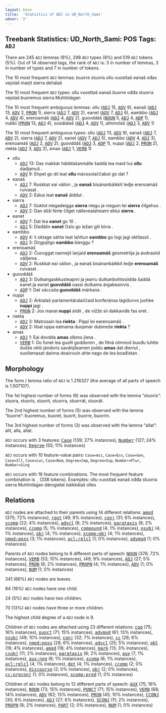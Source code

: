 ```yaml
---
layout: base
title:  'Statistics of ADJ in UD_North_Sami'
udver: '2'
---
```


## Treebank Statistics: UD_North_Sami: POS Tags: `ADJ`

There are 245 `ADJ` lemmas (9%), 298 `ADJ` types (8%) and 519 `ADJ` tokens (5%).
Out of 14 observed tags, the rank of `ADJ` is: 3 in number of lemmas, 3 in number of types and 7 in number of tokens.

The 10 most frequent `ADJ` lemmas: buorre stuoris ollu vuosttaš eanaš ođas vejolaš maŋit sierra dehálaš

The 10 most frequent `ADJ` types:  ollu vuosttaš eanaš buorre ođđa stuorra vejolaš buoremus sierra Muhtinlágan

The 10 most frequent ambiguous lemmas: ollu (<tt><a href="sme-pos-ADJ.html">ADJ</a></tt> 15, <tt><a href="sme-pos-ADV.html">ADV</a></tt> 9), eanaš (<tt><a href="sme-pos-ADJ.html">ADJ</a></tt> 13, <tt><a href="sme-pos-ADV.html">ADV</a></tt> 2, <tt><a href="sme-pos-PRON.html">PRON</a></tt> 1), sierra (<tt><a href="sme-pos-ADJ.html">ADJ</a></tt> 7, <tt><a href="sme-pos-ADV.html">ADV</a></tt> 2), eanet (<tt><a href="sme-pos-ADV.html">ADV</a></tt> 7, <tt><a href="sme-pos-ADJ.html">ADJ</a></tt> 6), eambbo (<tt><a href="sme-pos-ADJ.html">ADJ</a></tt> 4, <tt><a href="sme-pos-ADV.html">ADV</a></tt> 4), erenoamáš (<tt><a href="sme-pos-ADJ.html">ADJ</a></tt> 4, <tt><a href="sme-pos-ADV.html">ADV</a></tt> 2), guovddáš (<tt><a href="sme-pos-NOUN.html">NOUN</a></tt> 5, <tt><a href="sme-pos-ADJ.html">ADJ</a></tt> 4, <tt><a href="sme-pos-ADP.html">ADP</a></tt> 1), nubbi (<tt><a href="sme-pos-PRON.html">PRON</a></tt> 13, <tt><a href="sme-pos-ADJ.html">ADJ</a></tt> 4), sosiálalaš (<tt><a href="sme-pos-ADJ.html">ADJ</a></tt> 4, <tt><a href="sme-pos-ADV.html">ADV</a></tt> 1), almmolaš (<tt><a href="sme-pos-ADJ.html">ADJ</a></tt> 3, <tt><a href="sme-pos-ADV.html">ADV</a></tt> 1)

The 10 most frequent ambiguous types:  ollu (<tt><a href="sme-pos-ADJ.html">ADJ</a></tt> 13, <tt><a href="sme-pos-ADV.html">ADV</a></tt> 9), eanaš (<tt><a href="sme-pos-ADJ.html">ADJ</a></tt> 7, <tt><a href="sme-pos-ADV.html">ADV</a></tt> 2), sierra (<tt><a href="sme-pos-ADJ.html">ADJ</a></tt> 7, <tt><a href="sme-pos-ADV.html">ADV</a></tt> 2), eanet (<tt><a href="sme-pos-ADV.html">ADV</a></tt> 7, <tt><a href="sme-pos-ADJ.html">ADJ</a></tt> 5), eambbo (<tt><a href="sme-pos-ADV.html">ADV</a></tt> 4, <tt><a href="sme-pos-ADJ.html">ADJ</a></tt> 3), erenoamáš (<tt><a href="sme-pos-ADJ.html">ADJ</a></tt> 2, <tt><a href="sme-pos-ADV.html">ADV</a></tt> 2), guovddáš (<tt><a href="sme-pos-ADJ.html">ADJ</a></tt> 3, <tt><a href="sme-pos-ADP.html">ADP</a></tt> 1), nuppi (<tt><a href="sme-pos-ADJ.html">ADJ</a></tt> 2, <tt><a href="sme-pos-PRON.html">PRON</a></tt> 2), riekta (<tt><a href="sme-pos-ADJ.html">ADJ</a></tt> 3, <tt><a href="sme-pos-ADV.html">ADV</a></tt> 2), amas (<tt><a href="sme-pos-ADJ.html">ADJ</a></tt> 1, <tt><a href="sme-pos-VERB.html">VERB</a></tt> 1)


* ollu
  * <tt><a href="sme-pos-ADJ.html">ADJ</a></tt> 13: Das makkár hálddašanmálle šaddá lea maid hui <b>ollu</b> dadjamuš .
  * <tt><a href="sme-pos-ADV.html">ADV</a></tt> 9: Ehpet go dii leat <b>ollu</b> mávssolaččabut go dat ?
* eanaš
  * <tt><a href="sme-pos-ADJ.html">ADJ</a></tt> 7: Ruskkat eai váilon , ja <b>eanaš</b> bisánanbáikkit ledje erenoamáš ruivasat .
  * <tt><a href="sme-pos-ADV.html">ADV</a></tt> 2: Ealus leat <b>eanaš</b> álddut .
* sierra
  * <tt><a href="sme-pos-ADJ.html">ADJ</a></tt> 7: Guktot niegadeigga <b>sierra</b> niegu ja nieguin lei <b>sierra</b> čilgehus .
  * <tt><a href="sme-pos-ADV.html">ADV</a></tt> 2: Dan ášši ferte čilget nállevealaheami ektui <b>sierra</b> .
* eanet
  * <tt><a href="sme-pos-ADV.html">ADV</a></tt> 7: Dat lea <b>eanet</b> go 10 .
  * <tt><a href="sme-pos-ADJ.html">ADJ</a></tt> 5: Dieđálin <b>eanet</b> Oslo go iežan gili birra .
* eambbo
  * <tt><a href="sme-pos-ADV.html">ADV</a></tt> 4: Ii oktage sáhte leat lahttun <b>eambbo</b> go logi jagi oktilassii .
  * <tt><a href="sme-pos-ADJ.html">ADJ</a></tt> 3: Diŋgojitgo <b>eambbo</b> bierggu ?
* erenoamáš
  * <tt><a href="sme-pos-ADJ.html">ADJ</a></tt> 2: Čuovggat nannejit lanjaid <b>erenoamáš</b> geometriija ja ávdnasiid válljema .
  * <tt><a href="sme-pos-ADV.html">ADV</a></tt> 2: Ruskkat eai váilon , ja eanaš bisánanbáikkit ledje <b>erenoamáš</b> ruivasat .
* guovddáš
  * <tt><a href="sme-pos-ADJ.html">ADJ</a></tt> 3: Dutkangaskkusteapmi ja jearru dutkanbohtosiidda šaddá eanet ja eanet <b>guovddáš</b> oassi dutkama árgabeaivvis .
  * <tt><a href="sme-pos-ADP.html">ADP</a></tt> 1: Dat váccaša <b>guovddáš</b> márkana .
* nuppi
  * <tt><a href="sme-pos-ADJ.html">ADJ</a></tt> 2: Árktalaš parlamentáralaččaid konferánsa lágiduvvo juohke <b>nuppi</b> jagi .
  * <tt><a href="sme-pos-PRON.html">PRON</a></tt> 2: Jos manai <b>nuppi</b> siidii , de vižže sii dakkaviđe fas eret .
* riekta
  * <tt><a href="sme-pos-ADJ.html">ADJ</a></tt> 3: Matrosain lea <b>riekta</b> : Pippi lei earenoamáš .
  * <tt><a href="sme-pos-ADV.html">ADV</a></tt> 2: Iibat oppa eatnama duopmár dubmeše <b>riekta</b> ?
* amas
  * <tt><a href="sme-pos-ADJ.html">ADJ</a></tt> 1: Eai dovdda <b>amas</b> olbmo jiena .
  * <tt><a href="sme-pos-VERB.html">VERB</a></tt> 1: Go funet lea guolli goddomin , de fitná olmmoš buođu luhtte dušše oktii jándoris savdnjileamen joddu <b>amas</b> dat dierrut , suollemasat dainna doaivvuin ahte nago de lea boađistan .

## Morphology

The form / lemma ratio of `ADJ` is 1.216327 (the average of all parts of speech is 1.507107).

The 1st highest number of forms (6) was observed with the lemma “stuoris”: stuora, stuoris, stuorit, stuorra, stuorrát, stuorát.

The 2nd highest number of forms (5) was observed with the lemma “buorre”: buoremus, buoret, buorit, buorre, buorrin.

The 3rd highest number of forms (3) was observed with the lemma “allat”: alit, alla, allat.

`ADJ` occurs with 3 features: <tt><a href="sme-feat-Case.html">Case</a></tt> (139; 27% instances), <tt><a href="sme-feat-Number.html">Number</a></tt> (127; 24% instances), <tt><a href="sme-feat-Degree.html">Degree</a></tt> (55; 11% instances)

`ADJ` occurs with 10 feature-value pairs: `Case=Acc`, `Case=Ess`, `Case=Gen`, `Case=Ill`, `Case=Loc`, `Case=Nom`, `Degree=Cmp`, `Degree=Sup`, `Number=Plur`, `Number=Sing`

`ADJ` occurs with 16 feature combinations.
The most frequent feature combination is `_` (338 tokens).
Examples: ollu vuosttaš eanaš ođđa stuorra sierra Muhtinlágan dárogielat báikkálaš olles


## Relations

`ADJ` nodes are attached to their parents using 14 different relations: <tt><a href="sme-dep-amod.html">amod</a></tt> (375; 72% instances), <tt><a href="sme-dep-root.html">root</a></tt> (49; 9% instances), <tt><a href="sme-dep-conj.html">conj</a></tt> (31; 6% instances), <tt><a href="sme-dep-xcomp.html">xcomp</a></tt> (22; 4% instances), <tt><a href="sme-dep-advcl.html">advcl</a></tt> (8; 2% instances), <tt><a href="sme-dep-parataxis.html">parataxis</a></tt> (8; 2% instances), <tt><a href="sme-dep-ccomp.html">ccomp</a></tt> (5; 1% instances), <tt><a href="sme-dep-compound.html">compound</a></tt> (4; 1% instances), <tt><a href="sme-dep-nsubj.html">nsubj</a></tt> (4; 1% instances), <tt><a href="sme-dep-obj.html">obj</a></tt> (4; 1% instances), <tt><a href="sme-dep-xcomp-obj.html">xcomp:obj</a></tt> (4; 1% instances), <tt><a href="sme-dep-nmod-poss.html">nmod:poss</a></tt> (3; 1% instances), <tt><a href="sme-dep-acl-relcl.html">acl:relcl</a></tt> (1; 0% instances), <tt><a href="sme-dep-advmod.html">advmod</a></tt> (1; 0% instances)

Parents of `ADJ` nodes belong to 8 different parts of speech: <tt><a href="sme-pos-NOUN.html">NOUN</a></tt> (376; 72% instances), <tt><a href="sme-pos-VERB.html">VERB</a></tt> (53; 10% instances),  (49; 9% instances), <tt><a href="sme-pos-ADJ.html">ADJ</a></tt> (27; 5% instances), <tt><a href="sme-pos-PRON.html">PRON</a></tt> (8; 2% instances), <tt><a href="sme-pos-PROPN.html">PROPN</a></tt> (4; 1% instances), <tt><a href="sme-pos-ADV.html">ADV</a></tt> (1; 0% instances), <tt><a href="sme-pos-NUM.html">NUM</a></tt> (1; 0% instances)

341 (66%) `ADJ` nodes are leaves.

84 (16%) `ADJ` nodes have one child.

24 (5%) `ADJ` nodes have two children.

70 (13%) `ADJ` nodes have three or more children.

The highest child degree of a `ADJ` node is 9.

Children of `ADJ` nodes are attached using 23 different relations: <tt><a href="sme-dep-cop.html">cop</a></tt> (75; 16% instances), <tt><a href="sme-dep-punct.html">punct</a></tt> (71; 15% instances), <tt><a href="sme-dep-advmod.html">advmod</a></tt> (61; 13% instances), <tt><a href="sme-dep-nsubj.html">nsubj</a></tt> (49; 10% instances), <tt><a href="sme-dep-conj.html">conj</a></tt> (32; 7% instances), <tt><a href="sme-dep-cc.html">cc</a></tt> (28; 6% instances), <tt><a href="sme-dep-nmod-poss.html">nmod:poss</a></tt> (28; 6% instances), <tt><a href="sme-dep-advcl.html">advcl</a></tt> (25; 5% instances), <tt><a href="sme-dep-obl.html">obl</a></tt> (19; 4% instances), <tt><a href="sme-dep-amod.html">amod</a></tt> (18; 4% instances), <tt><a href="sme-dep-mark.html">mark</a></tt> (13; 3% instances), <tt><a href="sme-dep-csubj.html">csubj</a></tt> (11; 2% instances), <tt><a href="sme-dep-parataxis.html">parataxis</a></tt> (8; 2% instances), <tt><a href="sme-dep-aux.html">aux</a></tt> (7; 1% instances), <tt><a href="sme-dep-aux-neg.html">aux:neg</a></tt> (6; 1% instances), <tt><a href="sme-dep-xcomp.html">xcomp</a></tt> (6; 1% instances), <tt><a href="sme-dep-acl-relcl.html">acl:relcl</a></tt> (4; 1% instances), <tt><a href="sme-dep-det.html">det</a></tt> (4; 1% instances), <tt><a href="sme-dep-ccomp.html">ccomp</a></tt> (2; 0% instances), <tt><a href="sme-dep-discourse.html">discourse</a></tt> (2; 0% instances), <tt><a href="sme-dep-obj.html">obj</a></tt> (2; 0% instances), <tt><a href="sme-dep-cc-preconj.html">cc:preconj</a></tt> (1; 0% instances), <tt><a href="sme-dep-xcomp-pred.html">xcomp:pred</a></tt> (1; 0% instances)

Children of `ADJ` nodes belong to 12 different parts of speech: <tt><a href="sme-pos-AUX.html">AUX</a></tt> (75; 16% instances), <tt><a href="sme-pos-NOUN.html">NOUN</a></tt> (73; 15% instances), <tt><a href="sme-pos-PUNCT.html">PUNCT</a></tt> (71; 15% instances), <tt><a href="sme-pos-VERB.html">VERB</a></tt> (68; 14% instances), <tt><a href="sme-pos-ADV.html">ADV</a></tt> (62; 13% instances), <tt><a href="sme-pos-PRON.html">PRON</a></tt> (45; 10% instances), <tt><a href="sme-pos-CCONJ.html">CCONJ</a></tt> (30; 6% instances), <tt><a href="sme-pos-ADJ.html">ADJ</a></tt> (27; 6% instances), <tt><a href="sme-pos-SCONJ.html">SCONJ</a></tt> (11; 2% instances), <tt><a href="sme-pos-PROPN.html">PROPN</a></tt> (8; 2% instances), <tt><a href="sme-pos-PART.html">PART</a></tt> (2; 0% instances), <tt><a href="sme-pos-NUM.html">NUM</a></tt> (1; 0% instances)

